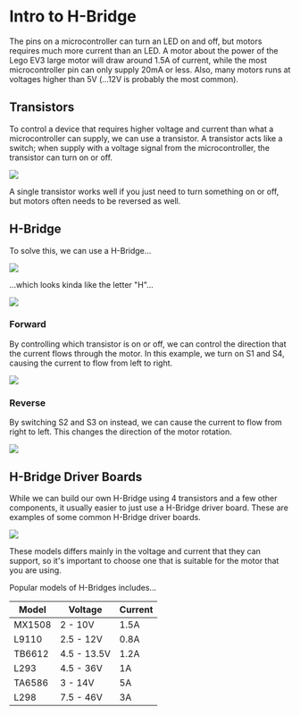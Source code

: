 # Intro to H-Bridge

The pins on a microcontroller can turn an LED on and off, but motors requires much more current than an LED.
A motor about the power of the Lego EV3 large motor will draw around 1.5A of current, while the most microcontroller pin can only supply 20mA or less.
Also, many motors runs at voltages higher than 5V (...12V is probably the most common).

## Transistors

To control a device that requires higher voltage and current than what a microcontroller can supply, we can use a transistor.
A transistor acts like a switch; when supply with a voltage signal from the microcontroller, the transistor can turn on or off.

![](images/transistorSwitch.webp)

A single transistor works well if you just need to turn something on or off, but motors often needs to be reversed as well.

## H-Bridge

To solve this, we can use a H-Bridge...

![](images/hbridge.png)

...which looks kinda like the letter "H"...

![](images/hbridgeH.png)

### Forward

By controlling which transistor is on or off, we can control the direction that the current flows through the motor.
In this example, we turn on S1 and S4, causing the current to flow from left to right.

![](images/hbridgeForward.png)

### Reverse

By switching S2 and S3 on instead, we can cause the current to flow from right to left.
This changes the direction of the motor rotation.

![](images/hbridgeReverse.png)

## H-Bridge Driver Boards

While we can build our own H-Bridge using 4 transistors and a few other components, it usually easier to just use a H-Bridge driver board.
These are examples of some common H-Bridge driver boards.

![](images/hbridgeDriversExamples.jpg)

These models differs mainly in the voltage and current that they can support, so it's important to choose one that is suitable for the motor that you are using.

Popular models of H-Bridges includes...

| Model | Voltage | Current |
| --- | --- | --- |
| MX1508 | 2 - 10V | 1.5A |
| L9110 | 2.5 - 12V | 0.8A |
| TB6612 | 4.5 - 13.5V | 1.2A |
| L293 | 4.5 - 36V | 1A |
| TA6586 | 3 - 14V | 5A |
| L298 | 7.5 - 46V | 3A |
